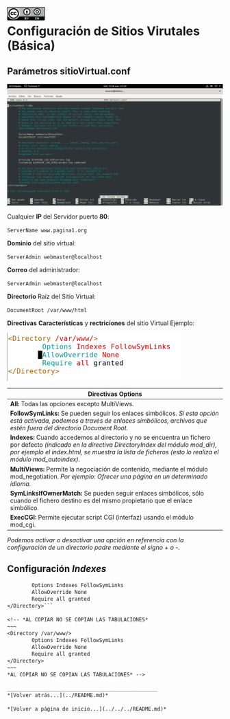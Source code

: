 <img src="/imagenes/MI-LICENCIA88x31.png" style="float: left; margin-right: 10px;" />

# Configuración de Sitios Virutales (Básica)

## Parámetros sitioVirtual.conf

![ConfigiracionBasica](../../../imagenes/apache2/ConfigiracionBasica.png)

Cualquier **IP** del Servidor puerto **80**:

``ServerName www.pagina1.org``

**Dominio** del sitio virtual:

``ServerAdmin webmaster@localhost``

**Correo** del administrador:

``ServerAdmin webmaster@localhost``

**Directorio** Raíz del Sitio Virtual:

``DocumentRoot /var/www/html``

**Directivas** **Características** y **rectriciones** del sitio Virtual Ejemplo:

![ConfigiracionBasica](../../../imagenes/apache2/directoryBasica.jpg)


| Directivas Options |
| -- |
| **All:** Todas las opciones excepto MultiViews. |
| **FollowSymLinks:** Se pueden seguir los enlaces simbólicos. *Si esta opción está activada, podemos a través de enlaces simbólicos, archivos que estén fuera del directorio Document Root.* |
| **Indexes:** Cuando accedemos al directorio y no se encuentra un fichero por defecto *(indicado en la directiva DirectoryIndex del módulo mod_dir), por ejemplo el index.html, se muestra la lista de ficheros (esto lo realiza el módulo mod_autoindex).* |
| **MultiViews:** Permite la negociación de contenido, mediante el módulo mod_negotiation. *Por ejemplo: Ofrecer una página en un determinado idioma.* |
| **SymLinksIfOwnerMatch:** Se pueden seguir enlaces simbólicos, sólo cuando el fichero destino es del mismo propietario que el enlace simbólico. |
| **ExecCGI:** Permite ejecutar script CGI (interfaz) usando el módulo mod_cgi. |

*Podemos activar o desactivar una opción en referencia con la configuración de un directorio padre mediante el signo + o -.*

## Configuración *Indexes*

```<Directory /var/www/>
        Options Indexes FollowSymLinks
        AllowOverride None
        Require all granted
</Directory>```

<!-- *AL COPIAR NO SE COPIAN LAS TABULACIONES*
~~~
<Directory /var/www/>
        Options Indexes FollowSymLinks
        AllowOverride None
        Require all granted
</Directory>
~~~
*AL COPIAR NO SE COPIAN LAS TABULACIONES* -->

_________________________________________________
*[Volver atrás...](../README.md)*

*[Volver a página de inicio...](../../../README.md)*